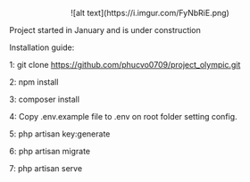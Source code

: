 <p align="center">
  ![alt text](https://i.imgur.com/FyNbRiE.png)
</p>
Project started in January and is under construction

Installation guide:

1: git clone https://github.com/phucvo0709/project_olympic.git

2: npm install

3: composer install

4: Copy .env.example file to .env on root folder setting config.

5: php artisan key:generate

6: php artisan migrate

7: php artisan serve
